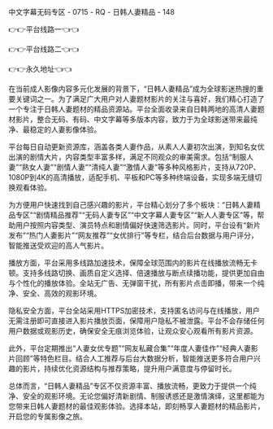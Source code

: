 中文字幕无码专区 - 0715 - RQ - 日韩人妻精品 - 148

👉👉平台线路一👈👈

👉👉平台线路二👈👈

👉👉永久地址👈👈

在当前成人影像内容多元化发展的背景下，“日韩人妻精品”成为全球影迷热搜的重要关键词之一。为了满足广大用户对人妻题材影片的关注与喜好，我们精心打造了一个专注于日韩人妻题材的精品资源站。平台全面收录来自日韩两地的高清人妻题材影片，整合无码、有码、中文字幕等多版本内容，致力于为全球影迷带来最纯净、最稳定的人妻影像体验。

平台每日自动更新资源库，涵盖各类人妻作品，从素人人妻初次出演，到知名女优出演的剧情大片，内容类型丰富多样，满足不同观众的审美需求。包括“制服人妻”“熟女人妻”“剧情人妻”“清纯人妻”“激情人妻”等多种风格影片，支持从720P、1080P到4K的高清播放，适配手机、平板和PC等多种终端设备，实现多端无缝切换观看体验。

为方便用户快速找到自己感兴趣的影片，平台精心划分了多个板块：“日韩人妻精品专区”“剧情精品推荐”“无码人妻专区”“中文字幕人妻专区”“新人人妻专区”等，帮助用户按照内容类型、演员特点和剧情偏好快速筛选影片。同时，平台设有“新片发布”“热门人妻影片”“网友推荐”“女优排行”等专栏，结合后台数据与用户评分，智能推送受欢迎的高人气影片。

播放方面，平台采用多线路加速技术，保障全球范围内的影片在线播放流畅无卡顿。支持多线路切换、画质自定义选择、倍速播放与断点续播功能，提供更加自由与个性化的播放体验。全站无广告、无弹窗干扰，所有影片点击即播，带来一个纯净、安全、高效的观影环境。

隐私安全方面，平台全站采用HTTPS加密技术，支持匿名访问与在线播放，用户无需注册即可直接进入影片播放页面，保障用户隐私不被泄露。平台不会存储任何用户数据或观影历史，确保安全无痕浏览体验，让观众安心观看所有影片资源。

此外，平台定期推出“人妻女优专题”“网友私藏合集”“年度人妻佳作”“经典人妻影片回顾”等特色栏目。结合人工推荐与后台大数据分析，智能推送更多符合用户兴趣的影片，持续优化资源结构与推荐策略，提升用户满意度与停留时长。

总体而言，“日韩人妻精品”专区不仅资源丰富、播放流畅，更致力于提供一个纯净、安全的观影环境。无论您偏好清新剧情、制服诱惑还是激情演绎，这里都能为您带来日韩人妻题材的最佳观影体验。选择本站，即刻畅享人妻题材的精品影片，开启您的专属影像之旅。
